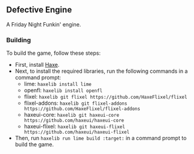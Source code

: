 ## Defective Engine
A Friday Night Funkin' engine.

### Building
To build the game, follow these steps:
- First, install [Haxe](https://haxe.org/).
- Next, to install the required libraries, run the following commands in a command prompt:
  - lime: `haxelib install lime`
  - openfl: `haxelib install openfl`
  - flixel: `haxelib git flixel https://github.com/HaxeFlixel/flixel`
  - flixel-addons: `haxelib git flixel-addons https://github.com/HaxeFlixel/flixel-addons`
  - haxeui-core: `haxelib git haxeui-core https://github.com/haxeui/haxeui-core`
  - haxeui-flixel: `haxelib git haxeui-flixel https://github.com/haxeui/haxeui-flixel`
- Then, run `haxelib run lime build :target:` in a command prompt to build the game.